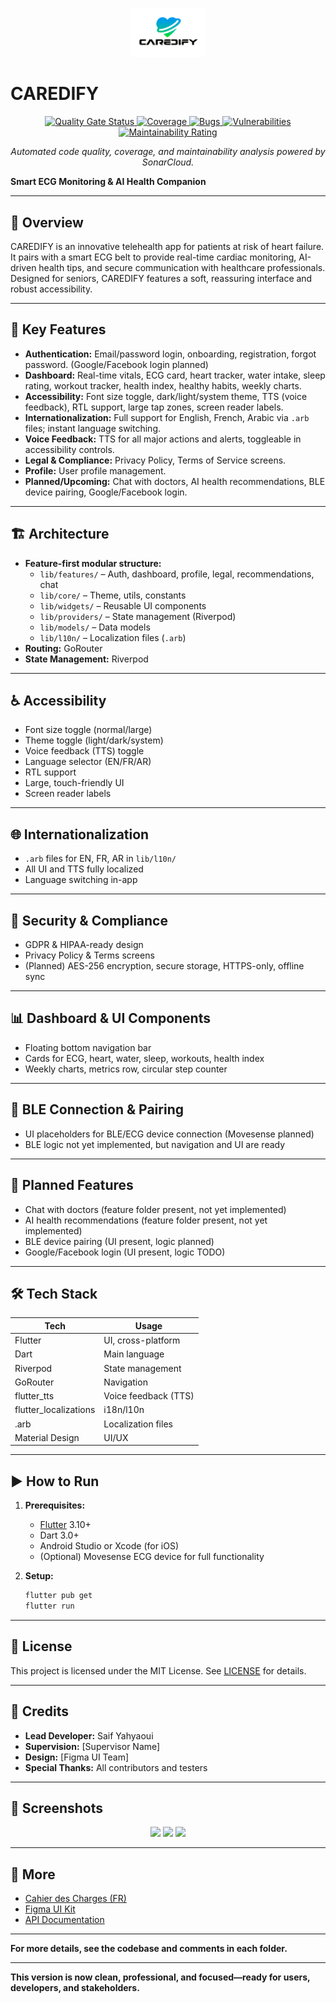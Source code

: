 <p align="center">
  <img src="assets/images/logo.png" alt="CAREDIFY Logo" width="120"/>
</p>

# CAREDIFY

<!-- SonarCloud Badges -->
<p align="center">
  <a href="https://sonarcloud.io/summary/new_code?id=Saif-Yahyaoui_caredify">
    <img src="https://sonarcloud.io/api/project_badges/measure?project=Saif-Yahyaoui_caredify&metric=alert_status" alt="Quality Gate Status"/>
  </a>
  <a href="https://sonarcloud.io/summary/new_code?id=Saif-Yahyaoui_caredify">
    <img src="https://sonarcloud.io/api/project_badges/measure?project=Saif-Yahyaoui_caredify&metric=coverage" alt="Coverage"/>
  </a>
  <a href="https://sonarcloud.io/summary/new_code?id=Saif-Yahyaoui_caredify">
    <img src="https://sonarcloud.io/api/project_badges/measure?project=Saif-Yahyaoui_caredify&metric=bugs" alt="Bugs"/>
  </a>
  <a href="https://sonarcloud.io/summary/new_code?id=Saif-Yahyaoui_caredify">
    <img src="https://sonarcloud.io/api/project_badges/measure?project=Saif-Yahyaoui_caredify&metric=vulnerabilities" alt="Vulnerabilities"/>
  </a>
  <a href="https://sonarcloud.io/summary/new_code?id=Saif-Yahyaoui_caredify">
    <img src="https://sonarcloud.io/api/project_badges/measure?project=Saif-Yahyaoui_caredify&metric=sqale_rating" alt="Maintainability Rating"/>
  </a>
</p>

<p align="center">
  <em>Automated code quality, coverage, and maintainability analysis powered by SonarCloud.</em>
</p>

**Smart ECG Monitoring & AI Health Companion**

---

## 🚀 Overview

CAREDIFY is an innovative telehealth app for patients at risk of heart failure. It pairs with a smart ECG belt to provide real-time cardiac monitoring, AI-driven health tips, and secure communication with healthcare professionals. Designed for seniors, CAREDIFY features a soft, reassuring interface and robust accessibility.

---

## 🧩 Key Features

- **Authentication:** Email/password login, onboarding, registration, forgot password. (Google/Facebook login planned)
- **Dashboard:** Real-time vitals, ECG card, heart tracker, water intake, sleep rating, workout tracker, health index, healthy habits, weekly charts.
- **Accessibility:** Font size toggle, dark/light/system theme, TTS (voice feedback), RTL support, large tap zones, screen reader labels.
- **Internationalization:** Full support for English, French, Arabic via `.arb` files; instant language switching.
- **Voice Feedback:** TTS for all major actions and alerts, toggleable in accessibility controls.
- **Legal & Compliance:** Privacy Policy, Terms of Service screens.
- **Profile:** User profile management.
- **Planned/Upcoming:** Chat with doctors, AI health recommendations, BLE device pairing, Google/Facebook login.

---

## 🏗️ Architecture

- **Feature-first modular structure:**
  - `lib/features/` – Auth, dashboard, profile, legal, recommendations, chat
  - `lib/core/` – Theme, utils, constants
  - `lib/widgets/` – Reusable UI components
  - `lib/providers/` – State management (Riverpod)
  - `lib/models/` – Data models
  - `lib/l10n/` – Localization files (`.arb`)
- **Routing:** GoRouter
- **State Management:** Riverpod

---

## ♿ Accessibility

- Font size toggle (normal/large)
- Theme toggle (light/dark/system)
- Voice feedback (TTS) toggle
- Language selector (EN/FR/AR)
- RTL support
- Large, touch-friendly UI
- Screen reader labels

---

## 🌐 Internationalization

- `.arb` files for EN, FR, AR in `lib/l10n/`
- All UI and TTS fully localized
- Language switching in-app

---

## 🔐 Security & Compliance

- GDPR & HIPAA-ready design
- Privacy Policy & Terms screens
- (Planned) AES-256 encryption, secure storage, HTTPS-only, offline sync

---

## 📊 Dashboard & UI Components

- Floating bottom navigation bar
- Cards for ECG, heart, water, sleep, workouts, health index
- Weekly charts, metrics row, circular step counter

---

## 📡 BLE Connection & Pairing

- UI placeholders for BLE/ECG device connection (Movesense planned)
- BLE logic not yet implemented, but navigation and UI are ready

---

## 🚧 Planned Features

- Chat with doctors (feature folder present, not yet implemented)
- AI health recommendations (feature folder present, not yet implemented)
- BLE device pairing (UI present, logic planned)
- Google/Facebook login (UI present, logic TODO)

---

## 🛠️ Tech Stack

| Tech                   | Usage                        |
|------------------------|-----------------------------|
| Flutter                | UI, cross-platform           |
| Dart                   | Main language                |
| Riverpod               | State management             |
| GoRouter               | Navigation                   |
| flutter_tts            | Voice feedback (TTS)         |
| flutter_localizations  | i18n/l10n                    |
| .arb                   | Localization files           |
| Material Design        | UI/UX                        |

---

## ▶️ How to Run

1. **Prerequisites:**
   - [Flutter](https://flutter.dev/) 3.10+
   - Dart 3.0+
   - Android Studio or Xcode (for iOS)
   - (Optional) Movesense ECG device for full functionality

2. **Setup:**
   ```bash
   flutter pub get
   flutter run
   ```

---

## 📄 License

This project is licensed under the MIT License. See [LICENSE](LICENSE) for details.

---

## 🙌 Credits

- **Lead Developer:** Saif Yahyaoui
- **Supervision:** [Supervisor Name]
- **Design:** [Figma UI Team]
- **Special Thanks:** All contributors and testers

---

## 📸 Screenshots

<p align="center">
  <img src="assets/images/dashboard_light.png" width="200"/>
  <img src="assets/images/dashboard_dark.png" width="200"/>
  <img src="assets/images/login.png" width="200"/>
</p>

---

## 📌 More

- [Cahier des Charges (FR)](docs/cahier_des_charges.pdf)
- [Figma UI Kit](#)
- [API Documentation](#)

---

**For more details, see the codebase and comments in each folder.**

---

**This version is now clean, professional, and focused—ready for users, developers, and stakeholders.**
